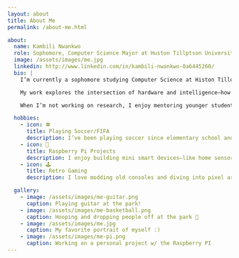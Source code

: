 ```yaml
---
layout: about
title: About Me
permalink: /about-me.html

about:
  name: Kambili Nwankwo
  role: Sophomore, Computer Science Major at Huston Tillptson University
  image: /assets/images/me.jpg
  linkedin: http://www.linkedin.com/in/kambili-nwankwo-0a6445260/
  bio: |
    I’m currently a sophomore studying Computer Science at Histon Tillotson University in Austin, Texas. I expect to graduate in 2028.

    My work explores the intersection of hardware and intelligence—how wearable devices and embedded systems can help people better understand their health and environment.

    When I’m not working on research, I enjoy mentoring younger students, playing chess and reading articles on Wiki, I also like to watch crime drama series on streaming services .

  hobbies:
    - icon: ⚽
      title: Playing Soccer/FIFA
      description: I’ve been playing soccer since elementary school andalso love playing fifa games on console such as the popular PS5.
    - icon: 🤖
      title: Raspberry Pi Projects
      description: I enjoy building mini smart devices—like home sensors and wearables—using Raspberry Pi.
    - icon: 🕹️
      title: Retro Gaming
      description: I love modding old consoles and diving into pixel art games on emulators.

  gallery:
    - image: /assets/images/me-guitar.png
      caption: Playing guitar at the park!
    - image: /assets/images/me-basketball.png
      caption: Hooping and dropping people off at the park 🏀
    - image: /assets/images/me.jpg
      caption: My favorite portrait of myself :)
    - image: /assets/images/me-pi.png
      caption: Working on a personal project w/ the Raspberry PI
---
```

